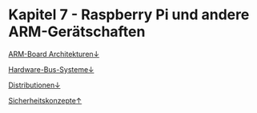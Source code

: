 # Kapitel 7 - Raspberry Pi und andere ARM-Gerätschaften

[ARM-Board Architekturen↓](arm-board-architekturen.md)

[Hardware-Bus-Systeme↓](hardware-bus-systeme.md)

[Distributionen↓](distributionen.md)

[Sicherheitskonzepte↑](https://wiki.ubuntuusers.de/Sicherheitskonzepte/)

